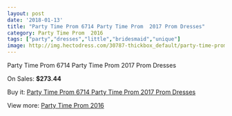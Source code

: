 ```yaml
---
layout: post
date: '2018-01-13'
title: "Party Time Prom 6714 Party Time Prom  2017 Prom Dresses"
category: Party Time Prom  2016
tags: ["party","dresses","little","bridesmaid","unique"]
image: http://img.hectodress.com/30787-thickbox_default/party-time-prom-6714-party-time-prom-2012-prom-dresses.jpg
---
```

Party Time Prom 6714 Party Time Prom  2017 Prom Dresses

On Sales: **$273.44**
<a href="https://www.hectodress.com/party-time-prom-2013/14156-party-time-prom-6714-party-time-prom-2012-prom-dresses.html"><amp-img layout="responsive" width="600" height="600" src="//img.hectodress.com/30787-thickbox_default/party-time-prom-6714-party-time-prom-2012-prom-dresses.jpg" alt="Party Time Prom 6714 Party Time Prom  2017 Prom Dresses 0" /></a>
<a href="https://www.hectodress.com/party-time-prom-2013/14156-party-time-prom-6714-party-time-prom-2012-prom-dresses.html"><amp-img layout="responsive" width="600" height="600" src="//img.hectodress.com/30788-thickbox_default/party-time-prom-6714-party-time-prom-2012-prom-dresses.jpg" alt="Party Time Prom 6714 Party Time Prom  2017 Prom Dresses 1" /></a>

Buy it: [Party Time Prom 6714 Party Time Prom  2017 Prom Dresses](https://www.hectodress.com/party-time-prom-2013/14156-party-time-prom-6714-party-time-prom-2012-prom-dresses.html "Party Time Prom 6714 Party Time Prom  2017 Prom Dresses")

View more: [Party Time Prom  2016](https://www.hectodress.com/245-party-time-prom-2013 "Party Time Prom  2016")